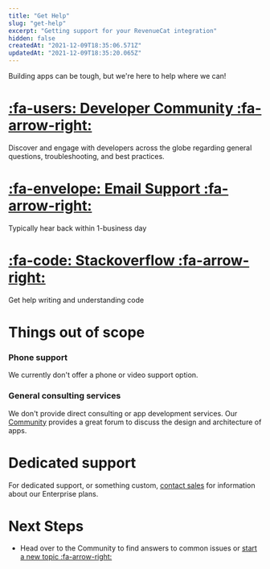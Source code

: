 ```yaml
---
title: "Get Help"
slug: "get-help"
excerpt: "Getting support for your RevenueCat integration"
hidden: false
createdAt: "2021-12-09T18:35:06.571Z"
updatedAt: "2021-12-09T18:35:20.065Z"
---
```

Building apps can be tough, but we're here to help where we can!

# [:fa-users: Developer Community :fa-arrow-right:](https://community.revenuecat.com)

Discover and engage with developers across the globe regarding general questions, troubleshooting, and best practices.

# [:fa-envelope: Email Support :fa-arrow-right:](https://app.revenuecat.com/settings/support)

Typically hear back within 1-business day

# [:fa-code: Stackoverflow :fa-arrow-right:](https://stackoverflow.com/questions/tagged/revenuecat)

Get help writing and understanding code



# Things out of scope

### Phone support
We currently don't offer a phone or video support option.

### General consulting services
We don't provide direct consulting or app development services. Our [Community](https://community.revenuecat.com) provides a great forum to discuss the design and architecture of apps. 

# Dedicated support

For dedicated support, or something custom, [contact sales](https://www.revenuecat.com/contact) for information about our Enterprise plans.

# Next Steps

* Head over to the Community to find answers to common issues or [start a new topic :fa-arrow-right:](https://community.revenuecat.com)